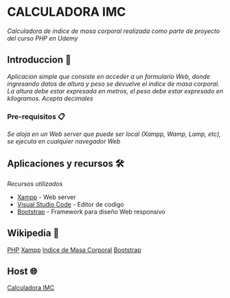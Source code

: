 # CALCULADORA IMC

_Calculadora de indice de masa corporal realizada como parte de proyecto del curso PHP en Udemy_

## Introduccion 🚀

_Aplicacion simple que consiste en acceder a un formulario Web, donde ingresando datos de altura y peso se devuelve el indice de masa corporal. La altura debe estar expresada en metros, el peso debe estar expresado en kilogramos. Acepta decimales_


### Pre-requisitos 📋

_Se aloja en un Web server que puede ser local (Xampp, Wamp, Lamp, etc), se ejecuta en cualquier navegador Web_

## Aplicaciones y recursos 🛠️

_Recursos utilizados_

* [Xampp](https://www.apachefriends.org/) - Web server
* [Visual Studio Code](https://code.visualstudio.com/) - Editor de codigo
* [Bootstrap](https://code.visualstudio.com/) - Framework para diseño Web responsivo

## Wikipedia 📖

[PHP](https://es.wikipedia.org/wiki/PHP)
[Xampp](https://es.wikipedia.org/wiki/XAMPP)
[Indice de Masa Corporal](https://es.wikipedia.org/wiki/%C3%8Dndice_de_masa_corporal)
[Bootstrap](https://es.wikipedia.org/wiki/Bootstrap_(framework))

## Host 🌐

[Calculadora IMC](http://calculadoraimc.eshost.com.ar/)

